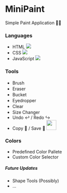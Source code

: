 ﻿# MiniPaint

Simple Paint Application 🦍🎨

### Languages

- HTML <img src="https://img.shields.io/badge/HTML5-E34F26?style=for-the-badge&logo=html5&logoColor=white">
- CSS  <img src="https://img.shields.io/badge/CSS3-1572B6?style=for-the-badge&logo=css3&logoColor=white">
- JavaScript <img src ="https://img.shields.io/badge/JavaScript-323330?style=for-the-badge&logo=javascript&logoColor=F7DF1E">

### Tools

- Brush <img src="https://emojipedia-us.s3.dualstack.us-west-1.amazonaws.com/thumbs/160/samsung/320/paintbrush_1f58c-fe0f.png" style="width: 1rem;">
- Eraser <img src="https://www.free-emoticons.com/files/objects-emoticons/12150.png" style="width: 1rem;"> 
- Bucket  <img src="https://emojipedia-us.s3.dualstack.us-west-1.amazonaws.com/thumbs/120/google/313/bucket_1faa3.png" style="width: 1rem;"> 
- Eyedropper  <img src="https://emojipedia-us.s3.dualstack.us-west-1.amazonaws.com/thumbs/120/docomo/205/droplet_1f4a7.png" style="width: 1rem;">
- Clear <img src="https://emojipedia-us.s3.dualstack.us-west-1.amazonaws.com/thumbs/120/samsung/320/wastebasket_1f5d1-fe0f.png" style="width: 1rem;">
- Size Changer <img src="https://emojipedia-us.s3.dualstack.us-west-1.amazonaws.com/thumbs/120/lg/57/increase-font-size-symbol_1f5da.png" style="width: 1rem;">
- Undo ↩ / Redo ↪
- Copy 📎 / Save 💾 <img src="" style="width: 2rem;">

### Colors

- Predefined Color Pallete
- Custom Color Selector

##### Future Updates

- Shape Tools (Possibly)
- ...
